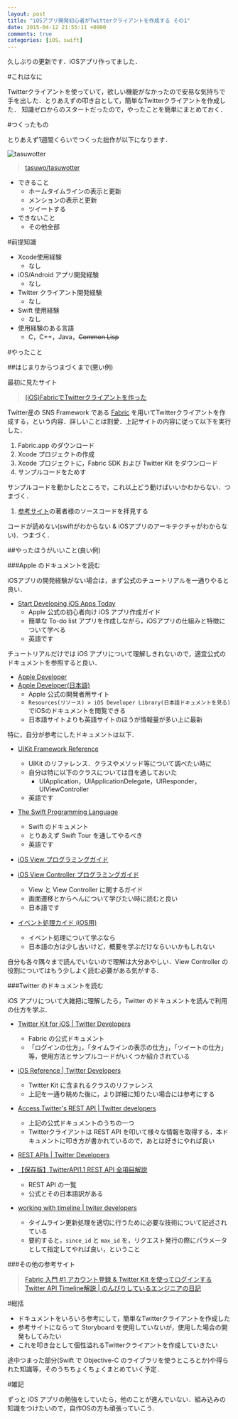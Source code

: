 ```yaml
---
layout: post
title: "iOSアプリ開発初心者がTwitterクライアントを作成する その1"
date: 2015-04-12 21:55:11 +0900
comments: true
categories: [iOS，swift]
---
```


久しぶりの更新です．iOSアプリ作ってました．

<!-- more -->

#これはなに

Twitterクライアントを使っていて，欲しい機能がなかったので安易な気持ちで手を出した．とりあえずの叩き台として，簡単なTwitterクライアントを作成した．
知識ゼロからのスタートだったので，やったことを簡単にまとめておく．

#つくったもの

とりあえず1週間くらいでつくった拙作が以下になります．

![tasuwotter](/images/tasuwotter.png)

>[tasuwo/tasuwotter](https://github.com/tasuwo/tasuwotter)

* できること
    * ホームタイムラインの表示と更新
    * メンションの表示と更新
    * ツイートする
* できないこと
    * その他全部

#前提知識

* Xcode使用経験
    * なし
* iOS/Android アプリ開発経験
    * なし
* Twitter クライアント開発経験
    * なし
* Swift 使用経験
    * なし
* 使用経験のある言語
    * C，C++，Java，~~Common Lisp~~

#やったこと

##はじまりからつまづくまで(悪い例)

最初に見たサイト

>[(iOS)FabricでTwitterクライアントを作った](http://qiita.com/mokumoku/items/bf0460f420acac3c04fc)

Twitter産の SNS Framework である [Fabric](https://get.fabric.io) を用いてTwitterクライアントを作成する，という内容．詳しいことは割愛．上記サイトの内容に従って以下を実行した．

1. Fabric.app のダウンロード
2. Xcode プロジェクトの作成
3. Xcode プロジェクトに，Fabric SDK および Twitter Kit をダウンロード
4. サンプルコードをためす

サンプルコードを動かしたところで，これ以上どう動けばいいかわからない．つまづく．

1. [参考サイト](http://qiita.com/mokumoku/items/bf0460f420acac3c04fc)の著者様のソースコードを拝見する

コードが読めない(swiftがわからない & iOSアプリのアーキテクチャがわからない)．つまづく．

##やったほうがいいこと(良い例)

###Apple のドキュメントを読む

iOSアプリの開発経験がない場合は，まず公式のチュートリアルを一通りやると良い．

* [Start Developing iOS Apps Today](https://developer.apple.com/library/ios/referencelibrary/GettingStarted/RoadMapiOS/index.html#//apple_ref/doc/uid/TP40011343-CH2-SW1)
    * Apple 公式の初心者向け iOS アプリ作成ガイド
    * 簡単な To-do list アプリを作成しながら，iOSアプリの仕組みと特徴について学べる
    * 英語です

チュートリアルだけでは iOS アプリについて理解しきれないので，適宜公式のドキュメントを参照すると良い．

* [Apple Developer](https://developer.apple.com)
* [Apple Developer(日本語)](https://developer.apple.com/jp/)
    * Apple 公式の開発者用サイト
    * `Resources(リソース) > iOS Developer Library(日本語ドキュメントを見る)` でiOSのドキュメントを閲覧できる
    * 日本語サイトよりも英語サイトのほうが情報量が多い上に最新

特に，自分が参考にしたドキュメントは以下．

* [UIKit Framework Reference](https://developer.apple.com/library/ios/documentation/UIKit/Reference/UIKit_Framework/index.html#//apple_ref/doc/uid/TP40006955)
    * UIKit のリファレンス．クラスやメソッド等について調べたい時に
    * 自分は特に以下のクラスについては目を通しておいた
        * UIApplication，UIApplicationDelegate，UIResponder，UIViewController
    * 英語です

* [The Swift Programming Language](https://developer.apple.com/library/ios/documentation/Swift/Conceptual/Swift_Programming_Language/index.html#//apple_ref/doc/uid/TP40014097-CH3-ID0)
    * Swift のドキュメント
    * とりあえず Swift Tour を通してやるべき
    * 英語です

* [iOS View プログラミングガイド](https://developer.apple.com/jp/documentation/ViewPG_iPhoneOS.pdf)
* [iOS View Controller プログラミングガイド](https://developer.apple.com/jp/documentation/ViewControllerPGforiOS.pdf)
    * View と View Controller に関するガイド
    * 画面遷移とからへんについて学びたい時に読むと良い
    * 日本語です

* [イベント処理カイド (iOS用)](https://developer.apple.com/jp/documentation/EventHandlingiPhoneOS.pdf)
    * イベント処理について学ぶなら
    * 日本語の方は少し古いけど，概要を学ぶだけならいいかもしれない

自分も各々隅々まで読んでいないので理解は大分あやしい．View Controller の役割についてはもう少しよく読む必要がある気がする．


###Twitter のドキュメントを読む

iOS アプリについて大雑把に理解したら，Twitter のドキュメントを読んで利用の仕方を学ぶ．

* [Twitter Kit for iOS | Twitter Developers](https://dev.twitter.com/twitter-kit/ios)
    * Fabric の公式ドキュメント
    * 「ログインの仕方」，「タイムラインの表示の仕方」，「ツイートの仕方」等，使用方法とサンプルコードがいくつか紹介されている

* [iOS Reference | Twitter Developers](https://dev.twitter.com/twitter-kit/ios-reference)
    * Twitter Kit に含まれるクラスのリファレンス
    * 上記を一通り眺めた後に，より詳細に知りたい場合には参考にする

* [Access Twitter's REST API | Twitter developers](https://dev.twitter.com/twitter-kit/ios/api)
    * 上記の公式ドキュメントのうちの一つ
    * Twitterクライアントは REST API を叩いて様々な情報を取得する．本ドキュメントに叩き方が書かれているので，あとは好きにやれば良い

* [REST APIs | Twitter Developers](https://dev.twitter.com/rest/public)
* [【保存版】TwitterAPI1.1 REST API 全項目解説](http://dx.24-7.co.jp/twitterapi1-1-rest-api/)
    * REST API の一覧
    * 公式とその日本語訳がある

* [working with timeline | twiter developers](https://dev.twitter.com/rest/public/timelines)
    * タイムライン更新処理を適切に行うために必要な技術について記述されている
    * 要約すると，`since_id` と `max_id` を，リクエスト発行の際にパラメータとして指定してやれば良い，ということ

###その他の参考サイト

>[<iOS> Fabric 入門 #1 アカウント登録 & Twitter Kit を使ってログインする](http://dev.classmethod.jp/smartphone/ios-fabric-sign-in-with-twitter/)
>[Twitter API Timeline解説 | のんびりしているエンジニアの日記](http://nonbiri-tereka.hatenablog.com/entry/2014/03/06/220015)

#総括

* ドキュメントをいろいろ参考にして，簡単なTwitterクライアントを作成した
* 参考サイトにならって Storyboard を使用していないが，使用した場合の開発もしてみたい
* これを叩き台として個性溢れるTwitterクライアントを作成していきたい

途中つまった部分(Swift で Objective-C のライブラリを使うところとか)や得られた知識等，そのうちちょくちょくまとめていく予定．

#雑記

ずっと iOS アプリの勉強をしていたら，他のことが進んでいない．組み込みの知識をつけたいので，自作OSの方も頑張っていこう．
